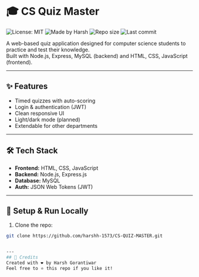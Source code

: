 # 🎓 CS Quiz Master
![License: MIT](https://img.shields.io/badge/License-MIT-green.svg)
![Made by Harsh](https://img.shields.io/badge/Made%20by-Harsh%20Gorantiwar-blue.svg)
![Repo size](https://img.shields.io/github/repo-size/harshh-1573/CS-QUIZ-MASTER)
![Last commit](https://img.shields.io/github/last-commit/harshh-1573/CS-QUIZ-MASTER)


A web-based quiz application designed for computer science students to practice and test their knowledge.  
Built with Node.js, Express, MySQL (backend) and HTML, CSS, JavaScript (frontend).

---

## ✨ **Features**
- Timed quizzes with auto-scoring
- Login & authentication (JWT)
- Clean responsive UI
- Light/dark mode (planned)
- Extendable for other departments

---

## 🛠 **Tech Stack**
- **Frontend:** HTML, CSS, JavaScript
- **Backend:** Node.js, Express.js
- **Database:** MySQL
- **Auth:** JSON Web Tokens (JWT)

---

## 🚀 **Setup & Run Locally**

1. Clone the repo:
```bash
git clone https://github.com/harshh-1573/CS-QUIZ-MASTER.git


---
## 🙏 Credits
Created with ❤️ by Harsh Gorantiwar  
Feel free to ⭐ this repo if you like it!

